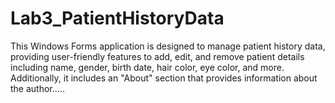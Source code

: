 # Lab3_PatientHistoryData
 This Windows Forms application is designed to manage patient history data, providing user-friendly features to add, edit, and remove patient details including name, gender, birth date, hair color, eye color, and more. Additionally, it includes an "About" section that provides information about the author.....
